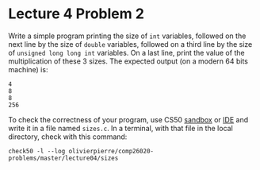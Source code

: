 # Lecture 4 Problem 2

Write a simple program printing the size of `int` variables, followed on the
next line by the size of `double` variables, followed on a third line by the
size of `unsigned long long int` variables. On a last line, print the value of
the multiplication of these 3 sizes. The expected output (on a modern 64 bits
machine) is:

```
4
8
8
256
```

To check the correctness of your program, use CS50 [sandbox](sandbox.cs50.io)
or [IDE](ide.cs50.io) and write it in a file named `sizes.c`. In a terminal,
with that file in the local directory, check with this command:

```shell
check50 -l --log olivierpierre/comp26020-problems/master/lecture04/sizes
```
